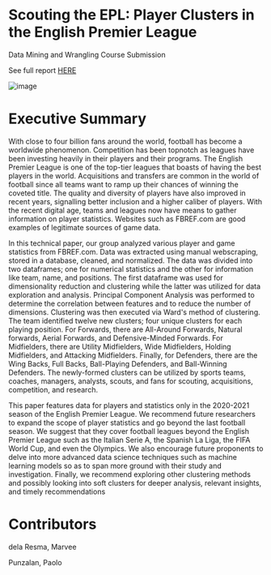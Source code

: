 # Scouting the EPL: Player Clusters in the English Premier League

Data Mining and Wrangling Course Submission

See full report [HERE](https://github.com/mbdelaresma/player-position-clustering/blob/main/FinalReport.ipynb)

![image](https://user-images.githubusercontent.com/71246479/188297372-d7b2f86e-cd44-4ca8-944b-98d073334fad.png)

# Executive Summary

With close to four billion fans around the world, football has become a worldwide phenomenon. Competition has been topnotch as leagues have been investing heavily in their players and their programs. The English Premier League is one of the top-tier leagues that boasts of having the best players in the world. Acquisitions and transfers are common in the world of football since all teams want to ramp up their chances of winning the coveted title. The quality and diversity of players have also improved in recent years, signalling better inclusion and a higher caliber of players. With the recent digital age, teams and leagues now have means to gather information on player statistics. Websites such as FBREF.com are good examples of legitimate sources of game data.

In this technical paper, our group analyzed various player and game statistics from FBREF.com. Data was extracted using manual webscraping, stored in a database, cleaned, and normalized. The data was divided into two dataframes; one for numerical statistics and the other for information like team, name, and positions. The first dataframe was used for dimensionality reduction and clustering while the latter was utilized for data exploration and analysis. Principal Component Analysis was performed to determine the correlation between features and to reduce the number of dimensions. Clustering was then executed via Ward's method of clustering. The team identified twelve new clusters; four unique clusters for each playing position. For Forwards, there are All-Around Forwards, Natural forwards, Aerial Forwards, and Defensive-Minded Forwards. For Midfielders, there are Utility Midfielders, Wide Midfielders, Holding Midfielders, and Attacking Midfielders. Finally, for Defenders, there are the Wing Backs, Full Backs, Ball-Playing Defenders, and Ball-Winning Defenders. The newly-formed clusters can be utilized by sports teams, coaches, managers, analysts, scouts, and fans for scouting, acquisitions, competition, and research.

This paper features data for players and statistics only in the 2020-2021 season of the English Premier League. We recommend future researchers to expand the scope of player statistics and go beyond the last football season. We suggest that they cover football leagues beyond the English Premier League such as the Italian Serie A, the Spanish La Liga, the FIFA World Cup, and even the Olympics. We also encourage future proponents to delve into more advanced data science techniques such as machine learning models so as to span more ground with their study and investigation. Finally, we recommend exploring other clustering methods and possibly looking into soft clusters for deeper analysis, relevant insights, and timely recommendations

# Contributors

dela Resma, Marvee

Punzalan, Paolo
